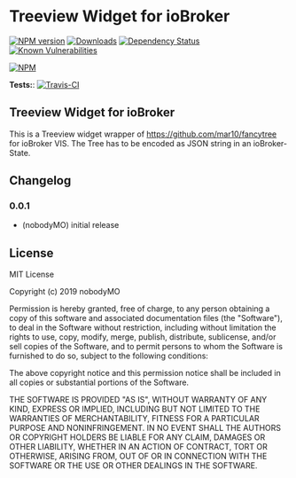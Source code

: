 # Treeview Widget for ioBroker

[![NPM version](http://img.shields.io/npm/v/iobroker.vis-treeview.svg)](https://www.npmjs.com/package/iobroker.vis-treeview)
[![Downloads](https://img.shields.io/npm/dm/iobroker.vis-treeview.svg)](https://www.npmjs.com/package/iobroker.vis-treeview)
[![Dependency Status](https://img.shields.io/david/nobodyMO/iobroker.vis-treeview.svg)](https://david-dm.org/Author/iobroker.vis-treeview)
[![Known Vulnerabilities](https://snyk.io/test/github/nobodyMO/ioBroker.vis-treeview/badge.svg)](https://snyk.io/test/github/nobodyMO/ioBroker.vis-treeview)

[![NPM](https://nodei.co/npm/iobroker.vis-treeview.png?downloads=true)](https://nodei.co/npm/iobroker.vis-treeview/)

**Tests:**: [![Travis-CI](http://img.shields.io/travis/nobodyMO/ioBroker.vis-treeview/master.svg)](https://travis-ci.org/nobodyMO/ioBroker.vis-treeview)

## Treeview Widget for ioBroker

This is a Treeview widget wrapper of https://github.com/mar10/fancytree for ioBroker VIS.
The Tree has to be encoded as JSON string in an ioBroker-State.

## Changelog

### 0.0.1
* (nobodyMO) initial release

## License
MIT License

Copyright (c) 2019 nobodyMO

Permission is hereby granted, free of charge, to any person obtaining a copy
of this software and associated documentation files (the "Software"), to deal
in the Software without restriction, including without limitation the rights
to use, copy, modify, merge, publish, distribute, sublicense, and/or sell
copies of the Software, and to permit persons to whom the Software is
furnished to do so, subject to the following conditions:

The above copyright notice and this permission notice shall be included in all
copies or substantial portions of the Software.

THE SOFTWARE IS PROVIDED "AS IS", WITHOUT WARRANTY OF ANY KIND, EXPRESS OR
IMPLIED, INCLUDING BUT NOT LIMITED TO THE WARRANTIES OF MERCHANTABILITY,
FITNESS FOR A PARTICULAR PURPOSE AND NONINFRINGEMENT. IN NO EVENT SHALL THE
AUTHORS OR COPYRIGHT HOLDERS BE LIABLE FOR ANY CLAIM, DAMAGES OR OTHER
LIABILITY, WHETHER IN AN ACTION OF CONTRACT, TORT OR OTHERWISE, ARISING FROM,
OUT OF OR IN CONNECTION WITH THE SOFTWARE OR THE USE OR OTHER DEALINGS IN THE
SOFTWARE.
